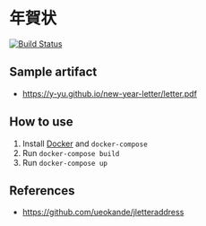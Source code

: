 年賀状
=====================

[![Build Status](https://travis-ci.org/y-yu/new-year-letter.svg?branch=master)](https://travis-ci.org/y-yu/new-year-letter)

## Sample artifact

- https://y-yu.github.io/new-year-letter/letter.pdf

## How to use

1. Install [Docker](https://www.docker.com) and `docker-compose`
2. Run `docker-compose build`
3. Run `docker-compose up`

## References

- https://github.com/ueokande/jletteraddress
